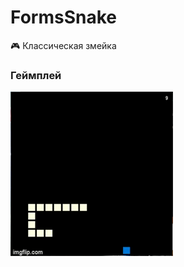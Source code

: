 # FormsSnake
🎮 Классическая змейка
<h3>Геймплей</h3>

![gameplay](https://github.com/ThisTrick/FormsSnake/blob/master/snake.gif?raw=true)
